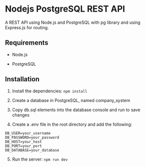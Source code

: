# Nodejs PostgreSQL REST API

A REST API using Node.js and PostgreSQL with pg library and using Express.js for routing.

## Requirements

- Node.js

- PostgreSQL

## Installation

1. Install the dependencies: `npm install`

2. Create a database in PostgreSQL, named company_system

3. Copy db.sql elements into the database console and run to save changes

4. Create a .env file in the root directory and add the following:

```
DB_USER=your_username
DB_PASSWORD=your_password
DB_HOST=your_host
DB_PORT=your_port
DB_DATABASE=your_database
```

5. Run the server: `npm run dev`